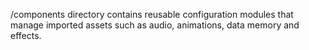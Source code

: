 /components directory contains reusable configuration modules that manage imported assets such as audio, animations, data memory and effects.